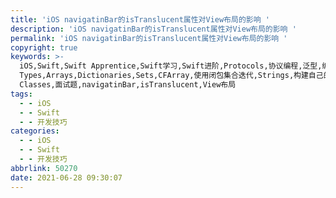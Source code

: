 ```yaml
---
title: 'iOS navigatinBar的isTranslucent属性对View布局的影响 '
description: 'iOS navigatinBar的isTranslucent属性对View布局的影响 '
permalink: 'iOS navigatinBar的isTranslucent属性对View布局的影响 '
copyright: true
keywords: >-
  iOS,Swift,Swift Apprentice,Swift学习,Swift进阶,Protocols,协议编程,泛型,编程,多态,Collection
  Types,Arrays,Dictionaries,Sets,CFArray,使用闭包集合迭代,Strings,构建自己的类型,Structures,结构体,Methods,Classes,Advanced
  Classes,面试题,navigatinBar,isTranslucent,View布局
tags:
  - - iOS
  - - Swift
  - - 开发技巧
categories:
  - - iOS
  - - Swift
  - - 开发技巧
abbrlink: 50270
date: 2021-06-28 09:30:07
---
```

